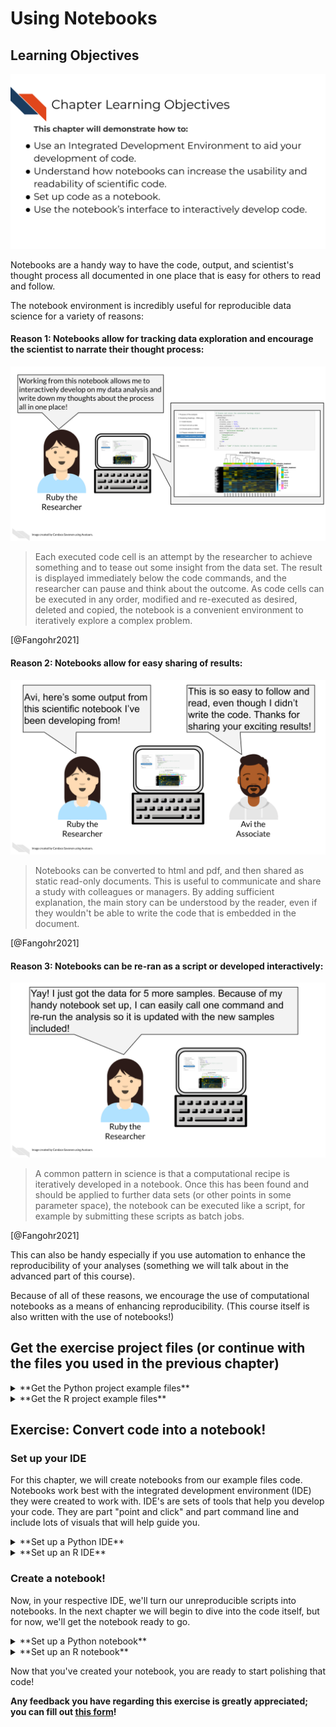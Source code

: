 


# Using Notebooks

## Learning Objectives

![](resources/images/05-scientific-notebooks_files/figure-docx//1LMurysUhCjZb7DVF6KS9QmJ5NBjwWVjRn40MS9f2noE_gf8f405fdab_0_4.png)

Notebooks are a handy way to have the code, output, and scientist's thought process all documented in one place that is easy for others to read and follow.

The notebook environment is incredibly useful for reproducible data science for a variety of reasons:

#### Reason 1: Notebooks allow for tracking data exploration and encourage the scientist to narrate their thought process:

![](resources/images/05-scientific-notebooks_files/figure-docx//1LMurysUhCjZb7DVF6KS9QmJ5NBjwWVjRn40MS9f2noE_gf8f405fdab_0_186.png)

> Each executed code cell is an attempt by the researcher to achieve something and to tease out some insight from the data set. The result is displayed immediately below the code commands, and the researcher can pause and think about the outcome. As code cells can be executed in any order, modified and re-executed as desired, deleted and copied, the notebook is a convenient environment to iteratively explore a complex problem.

[@Fangohr2021]


#### Reason 2: Notebooks allow for easy sharing of results:

![](resources/images/05-scientific-notebooks_files/figure-docx//1LMurysUhCjZb7DVF6KS9QmJ5NBjwWVjRn40MS9f2noE_gf8f405fdab_0_102.png)

> Notebooks can be converted to html and pdf, and then shared as static read-only documents. This is useful to communicate and share a study with colleagues or managers. By adding sufficient explanation, the main story can be understood by the reader, even if they wouldn't be able to write the code that is embedded in the document.

[@Fangohr2021]

#### Reason 3: Notebooks can be re-ran as a script or developed interactively:

![](resources/images/05-scientific-notebooks_files/figure-docx//1LMurysUhCjZb7DVF6KS9QmJ5NBjwWVjRn40MS9f2noE_gf9440130d0_0_0.png)

> A common pattern in science is that a computational recipe is iteratively developed in a notebook. Once this has been found and should be applied to further data sets (or other points in some parameter space), the notebook can be executed like a script, for example by submitting these scripts as batch jobs.

[@Fangohr2021]

This can also be handy especially if you use automation to enhance the reproducibility of your analyses (something we will talk about in the advanced part of this course).

Because of all of these reasons, we encourage the use of computational notebooks as a means of enhancing reproducibility. (This course itself is also written with the use of notebooks!)

## Get the exercise project files (or continue with the files you used in the previous chapter)

<details> <summary>**Get the Python project example files**</summary>
[Click this link to download](https://raw.githubusercontent.com/jhudsl/Reproducibility_in_Cancer_Informatics/main/chapter-zips/python-heatmap-chapt-5.zip).



Now double click your chapter zip file to unzip. For Windows you may have to [follow these instructions](https://support.microsoft.com/en-us/windows/zip-and-unzip-files-f6dde0a7-0fec-8294-e1d3-703ed85e7ebc).


</details>

<details> <summary>**Get the R project example files**</summary>
[Click this link to download](https://raw.githubusercontent.com/jhudsl/Reproducibility_in_Cancer_Informatics/main/chapter-zips/r-heatmap-chapt-5.zip).



Now double click your chapter zip file to unzip. For Windows you may have to [follow these instructions](https://support.microsoft.com/en-us/windows/zip-and-unzip-files-f6dde0a7-0fec-8294-e1d3-703ed85e7ebc).


</details>

## Exercise: Convert code into a notebook!

### Set up your IDE

For this chapter, we will create notebooks from our example files code. Notebooks work best with the integrated development environment (IDE) they were created to work with. IDE's are sets of tools that help you develop your code. They are part "point and click" and part command line and include lots of visuals that will help guide you.

<details> <summary>**Set up a Python IDE**</summary>

**Install JupyterLab**

1. We advise using the `conda` method to install JupyterLab, because we will return to talk more about `conda` later on, so if you don't have `conda`, you will need to install that first. We advise going with `Anaconda` instead of `miniconda`. To install [Anaconda you can download from here](https://www.anaconda.com/products/individual). Download the installer, and follow the installation prompts.

2. Start up Anaconda navigator. On the home page choose `JupyterLab` and click `Install`. This may take a few minutes.

3. Now you should be able to click `Launch` underneath `JupyterLab`. This will open up a page in your Browser with `JupyterLab`.

**Getting familiar with JupyterLab's interface**  

> The JupyterLab interface consists of a main work area containing tabs of documents and activities, a collapsible left sidebar, and a menu bar. The left sidebar contains a file browser, the list of running kernels and terminals, the command palette, the notebook cell tools inspector, and the tabs list.

<img src ="https://docs.google.com/presentation/d/1LMurysUhCjZb7DVF6KS9QmJ5NBjwWVjRn40MS9f2noE/export/png?id=1LMurysUhCjZb7DVF6KS9QmJ5NBjwWVjRn40MS9f2noE&pageid=gf62875ddf7_0_469" alt="The JupyterLab interface consists of a main work area containing tabs of documents and activities, a collapsible left sidebar, and a menu bar. The left sidebar contains a file browser, the list of running kernels and terminals, the command palette, the notebook cell tools inspector, and the tabs list." style="display: block; margin: auto;" />

> The menu bar at the top of JupyterLab has top-level menus that expose actions available in JupyterLab with their keyboard shortcuts. The default menus are:

> **File:** actions related to files and directories  
> **Edit:** actions related to editing documents and other activities  
> **View:** actions that alter the appearance of JupyterLab  
> **Run:** actions for running code in different activities such as notebooks and code consoles  
> **Kernel:** actions for managing kernels, which are separate processes for running code  
> **Tabs:** a list of the open documents and activities in the dock panel  
> **Settings:** common settings and an advanced settings editor  
> **Help:** a list of JupyterLab and kernel help links  

</details>

<details> <summary>**Set up an R IDE**</summary>

**Install RStudio**

1. [Install RStudio](https://www.rstudio.com/products/rstudio/download/) (and [install R first](https://repo.miserver.it.umich.edu/cran/) if you have not already).
2. After you've downloaded the RStudio installation file, double click on it and follow along with the installation prompts.  
3. Open up the RStudio application by double clicking on it.

**Getting familiar with RStudio's interface**

<img src ="https://docs.google.com/presentation/d/1LMurysUhCjZb7DVF6KS9QmJ5NBjwWVjRn40MS9f2noE/export/png?id=1LMurysUhCjZb7DVF6KS9QmJ5NBjwWVjRn40MS9f2noE&pageid=gf8f405fdab_0_225" alt="The RStudio environment has four main panes, each of which may have a number of tabs that display different information or functionality. (their specific location can be changed under Tools, Global Options, Pane Layout). 1. The Editor pane is where you can write R scripts and other documents. Each tab here is its own document. This is your _text editor_, which will allow you to save your R code for future use. Note that change code here will not run automatically until you run it. 2. The Console pane is where you can _interactively_ run R code. There is also a Terminal tab here which can be used for running programs outside R on your computer 3. The Environment pane primarily displays the variables, sometimes known as _objects_ that are defined during a given R session, and what data or values they might hold. 4. The Help viewer pane has several tabs all of which are pretty important: The Files tab shows the structure and contents of files and folders (also known as directories) on your computer. The Plots tab will reveal plots when you make them. The Packages tab shows which installed packages have been loaded into your R session. The Help tab will show the help page when you look up a function. The Viewer pane will reveal compiled R Markdown documents" style="display: block; margin: auto;" />

> The RStudio environment has four main **panes**, each of which may have a number of tabs that display different information or functionality. (their specific location can be changed under Tools -> Global Options -> Pane Layout).

> 1. The **Editor** pane is where you can write R scripts and other documents. Each tab here is its own document.
This is your _text editor_, which will allow you to save your R code for future use.
Note that change code here will not run automatically until you run it.

> 2. The **Console** pane is where you can _interactively_ run R code.
  + There is also a **Terminal** tab here which can be used for running programs outside R on your computer

> 3. The **Environment** pane primarily displays the variables, sometimes known as _objects_ that are defined during a given R session, and what data or values they might hold.

> 4. The **Help viewer** pane has several tabs all of which are pretty important:
    + The **Files** tab shows the structure and contents of files and folders (also known as directories) on your computer.
    + The **Plots** tab will reveal plots when you make them
    + The **Packages** tab shows which installed packages have been loaded into your R session
    + The **Help** tab will show the help page when you look up a function
    + The **Viewer** pane will reveal compiled R Markdown documents

From @Shapiro2021

More reading about RStudio's interface:

- [RStudio IDE Cheatsheet (pdf)](https://rstudio.github.io/cheatsheets/html/rstudio-ide.html).
- [Navigating the RStudio Interface - R for Epidemiology](https://www.r4epi.com/navigating-the-rstudio-interface.html)

</details>

### Create a notebook!

Now, in your respective IDE, we'll turn our unreproducible scripts into notebooks. In the next chapter we will begin to dive into the code itself, but for now, we'll get the notebook ready to go.

<details> <summary>**Set up a Python notebook**</summary>

1. Start a new notebook by going to `New` > `Notebook`.
2. Then open up this chapter’s example code folder and open the `make-heatmap.py` file.

<img src ="https://docs.google.com/presentation/d/1LMurysUhCjZb7DVF6KS9QmJ5NBjwWVjRn40MS9f2noE/export/png?id=1LMurysUhCjZb7DVF6KS9QmJ5NBjwWVjRn40MS9f2noE&pageid=gfaa026a583_0_20" alt="In Jupyter, you can create a new notebook by going to New > Notebook. Then open up this chapter’s example code folder and open the make-heatmap.py file." style="display: block; margin: auto;" />

3. Create a new code chunk in your notebook.

<img src ="https://docs.google.com/presentation/d/1LMurysUhCjZb7DVF6KS9QmJ5NBjwWVjRn40MS9f2noE/export/png?id=1LMurysUhCjZb7DVF6KS9QmJ5NBjwWVjRn40MS9f2noE&pageid=gfaa026a583_0_30" alt="The Jupyter interface has a ‘add a new chunk’ button, a delete chunk button, and a dropdown menu that allows you to choose the chunk type you’d like to add." style="display: block; margin: auto;" />


4. Now copy and paste all of the code from `make-heatmap.py` into a new chunk. We will later break up this large chunk of code into smaller chunks that are thematic in the next chapter.
5. Save your `Untitled.ipynb` file as something that tells us what it will end up doing like `make-heatmap.ipynb`.

For [more about using Jupyter notebooks see this](https://realpython.com/jupyter-notebook-introduction/) by @Driscoll2021.

</details>

<details> <summary>**Set up an R notebook**</summary>

1. Start a new notebook by going to `File` > `New Files` > `R Notebook`.
2. Then open up this chapter’s example code folder and open the `make_heatmap.R` file.
<img src ="https://docs.google.com/presentation/d/1LMurysUhCjZb7DVF6KS9QmJ5NBjwWVjRn40MS9f2noE/export/png?id=1LMurysUhCjZb7DVF6KS9QmJ5NBjwWVjRn40MS9f2noE&pageid=gfaa026a583_0_13" alt="In RStudio, you can create a new notebook by going to File > New Files > R Notebook. Then open up this chapter’s example code folder and open the make_heatmap.R file." style="display: block; margin: auto;" />
3. Practice creating a new chunk in your R notebook by clicking the `Code` > `Insert Chunk` button on the toolbar or by pressing `Cmd+Option+I` (in Mac) or `Ctrl + Alt + I` (in Windows). (You can also manually type out the back ticks and `{}`)  
4. Delete all the default text in this notebook but keep the header which is surrounded by `---` and looks like:  
`````
title: "R Notebook"
output: html_notebook
`````
You can feel free to change the title from `R Notebook` to something that better suits the contents of this notebook.  
5. Now copy and paste all of the code from `make_heatmap.R` into a new chunk. We will later break up this large chunk of code into smaller chunks that are thematic in the next chapter.   
6. Save your `untitled.Rmd` into something that tells us what it will end up doing like `make-heatmap.Rmd`.  
7. Notice that upon saving your `.Rmd` file, a new file `.nb.html` file of the same name is created. Open that file and choose `view in Browser`. If RStudio asks you to choose a browser, then choose a default browser.  
8. This shows the nicely rendered version of your analysis and snapshots whatever output existed when the `.Rmd` file was saved.  

For [more about using R notebooks see this](https://bookdown.org/yihui/rmarkdown/) by @Xie2018.

</details>

Now that you've created your notebook, you are ready to start polishing that code!

**Any feedback you have regarding this exercise is greatly appreciated; you can fill out [this form](https://forms.gle/ygSSwoGaEATA2S65A)!**
